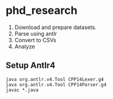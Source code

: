 # phd_research

1. Download and prepare datasets.
2. Parse using antlr
3. Convert to CSVs
4. Analyze

## Setup Antlr4
```
java org.antlr.v4.Tool CPP14Lexer.g4
java org.antlr.v4.Tool CPP14Parser.g4
javac *.java
```